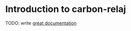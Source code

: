 # Introduction to carbon-relaj

TODO: write [great documentation](http://jacobian.org/writing/great-documentation/what-to-write/)

